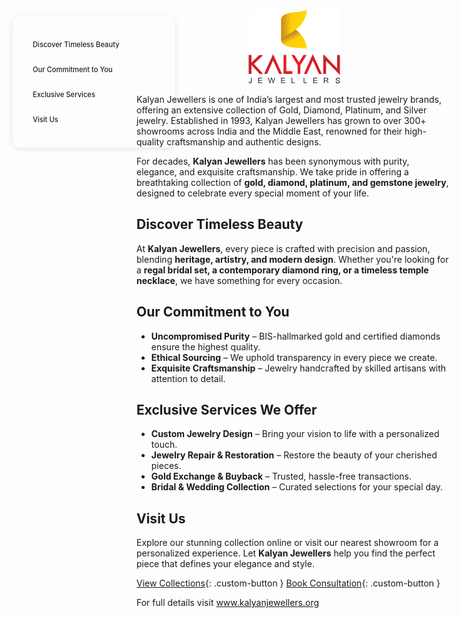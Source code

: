 
<style>
:root {
  --sidebar-text-light: #222;
  --sidebar-text-dark:rgb(252, 253, 253);
  --sidebar-font-size: 0.70rem; /* Reduced font size (default is usually 1rem) */
 
}

.sidebar {
  position: fixed;
  top: 60px;
  left: 30px;
  width: 220px;
  background-color: transparent; /* Default light background */
  padding: 20px;
  border-radius: 12px;
  font-size: var(--sidebar-font-size);
  z-index: 900;
  transition: all 0.3s ease;
  box-shadow: 0 2px 8px rgba(0, 0, 0, 0.1); /* Subtle shadow for depth */
}

/* Dark theme styles */
[data-md-color-scheme="slate"] .sidebar {
  background-color: var(--sidebar-bg-dark);
  box-shadow: 0 2px 8px rgba(0, 0, 0, 0.3);
}

.sidebar a {
  display: block;
  margin: 10px 0;
  color: var(--sidebar-text-light);
  text-decoration: none;
  font-weight: 500;
  transition: color 0.3s ease;
  padding: 8px 12px;
  border-radius: 6px;
}

[data-md-color-scheme="slate"] .sidebar a {
  color: var(--sidebar-text-dark);
}

.sidebar a:hover {
  color: var(--md-accent-fg-color);
  background-color: rgba(0, 0, 0, 0.05); /* Light hover effect */
}

[data-md-color-scheme="slate"] .sidebar a:hover {
  background-color: rgba(255, 255, 255, 0.05); /* Dark hover effect */
}

.content {
  margin-left: 250px;
}
</style>





<div class="sidebar">
  <a href="#discover-timeless-beauty">Discover Timeless Beauty</a>
  <a href="#our-commitment-to-you">Our Commitment to You</a>
  <a href="#exclusive-services-we-offer">Exclusive Services</a>
  <a href="#visit-us">Visit Us</a>
</div>




<body>
    <div style="text-align: center;">
        <img src="assets/images/kalyan_logo.png" class="logo" style="pointer-events: none;">
    </div>
</body>



Kalyan Jewellers is one of India’s largest and most trusted jewelry brands, offering an extensive collection of Gold, Diamond, Platinum, and Silver jewelry. Established in 1993, Kalyan Jewellers has grown to over 300+ showrooms across India and the Middle East, renowned for their high-quality craftsmanship and authentic designs.


For decades, **Kalyan Jewellers** has been synonymous with purity, elegance, and exquisite craftsmanship. We take pride in offering a breathtaking collection of **gold, diamond, platinum, and gemstone jewelry**, designed to celebrate every special moment of your life.  

## **Discover Timeless Beauty**  


At **Kalyan Jewellers**, every piece is crafted with precision and passion, blending **heritage, artistry, and modern design**. Whether you're looking for a **regal bridal set, a contemporary diamond ring, or a timeless temple necklace**, we have something for every occasion.  



## **Our Commitment to You**  

- **Uncompromised Purity** – BIS-hallmarked gold and certified diamonds ensure the highest quality.  
- **Ethical Sourcing** – We uphold transparency in every piece we create.  
- **Exquisite Craftsmanship** – Jewelry handcrafted by skilled artisans with attention to detail.  



## **Exclusive Services We Offer**  

- **Custom Jewelry Design** – Bring your vision to life with a personalized touch.  
- **Jewelry Repair & Restoration** – Restore the beauty of your cherished pieces.  
- **Gold Exchange & Buyback** – Trusted, hassle-free transactions.  
- **Bridal & Wedding Collection** – Curated selections for your special day.  


## **Visit Us**  

Explore our stunning collection online or visit our nearest showroom for a personalized experience. Let **Kalyan Jewellers** help you find the perfect piece that defines your elegance and style.  





<div class="hero" markdown>

[View Collections](/collections/gold){: .custom-button }
[Book Consultation](/about/contact){: .custom-button }

</div>


<style>
/* Slide and highlight heading on hover */
h1:hover,
h2:hover,
h3:hover,
h4:hover,
h5:hover,
h6:hover {
  transform: translateX(4px); /* Slide effect */
  
  transition: all 0.3s ease-in-out;
  cursor: pointer;
  padding-inline: 4px;
  border-radius: 4px;
}
</style>





<p class="visit-text">For full details visit <a href="https://www.kalyanjewellers.net/" target="_blank">www.kalyanjewellers.org</a></p>


